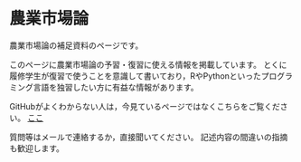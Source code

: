 # 農業市場論

農業市場論の補足資料のページです。

このページに農業市場論の予習・復習に使える情報を掲載しています。
とくに履修学生が復習で使うことを意識して書いており，RやPythonといったプログラミング言語を独習したい方に有益な情報があります。

GitHubがよくわからない人は，今見ているページではなくこちらをご覧ください。
[ここ](http://google.com/)

質問等はメールで連絡するか，直接聞いてください。
記述内容の間違いの指摘も歓迎します。
